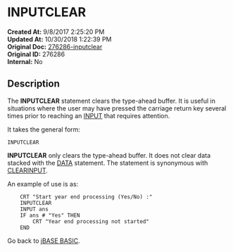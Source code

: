 # INPUTCLEAR

**Created At:** 9/8/2017 2:25:20 PM  
**Updated At:** 10/30/2018 1:22:39 PM  
**Original Doc:** [276286-inputclear](https://docs.jbase.com/36868-jbase-basic/276286-inputclear)  
**Original ID:** 276286  
**Internal:** No  

## Description

The **INPUTCLEAR** statement clears the type-ahead buffer. It is useful in situations where the user may have pressed the carriage return key several times prior to reaching an [INPUT](./../input) that requires attention.

It takes the general form:

```
INPUTCLEAR
```

**INPUTCLEAR** only clears the type-ahead buffer. It does not clear data stacked with the [DATA](./../data) statement. The statement is synonymous with [CLEARINPUT](./../clearinput).

An example of use is as:

```
    CRT "Start year end processing (Yes/No) :"
    INPUTCLEAR
    INPUT ans
    IF ans # "Yes" THEN
        CRT "Year end processing not started"
    END
```

Go back to [jBASE BASIC](./../jbase-basic-programmers-reference-guide).

